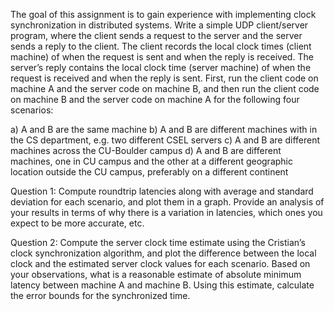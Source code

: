 The goal of this assignment is to gain experience with implementing clock
synchronization in distributed systems. Write a simple UDP client/server program,
where the client sends a request to the server and the server sends a reply to the client.
The client records the local clock times (client machine) of when the request is sent and
when the reply is received. The server’s reply contains the local clock time (server
machine) of when the request is received and when the reply is sent. First, run the client
code on machine A and the server code on machine B, and then run the client code on
machine B and the server code on machine A for the following four scenarios:

a) A and B are the same machine
b) A and B are different machines with in the CS department, e.g. two different
CSEL servers
c) A and B are different machines across the CU-Boulder campus
d) A and B are different machines, one in CU campus and the other at a
different geographic location outside the CU campus, preferably on a
different continent

Question 1: Compute roundtrip latencies along with average and standard deviation for
each scenario, and plot them in a graph. Provide an analysis of your results in terms of
why there is a variation in latencies, which ones you expect to be more accurate, etc.

Question 2: Compute the server clock time estimate using the Cristian’s clock
synchronization algorithm, and plot the difference between the local clock and the
estimated server clock values for each scenario. Based on your observations, what is a
reasonable estimate of absolute minimum latency between machine A and machine B.
Using this estimate, calculate the error bounds for the synchronized time.